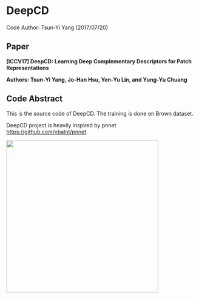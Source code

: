 # DeepCD
Code Author: Tsun-Yi Yang
(2017/07/20)

Paper
-
**[ICCV17] DeepCD: Learning Deep Complementary Descriptors for Patch Representations**

**Authors: Tsun-Yi Yang, Jo-Han Hsu, Yen-Yu Lin, and Yung-Yu Chuang**

Code Abstract
-
This is the source code of DeepCD. The training is done on Brown dataset.

DeepCD project is heavily inspired by pnnet https://github.com/vbalnt/pnnet




<img src="https://github.com/shamangary/DeepCD/blob/master/models_word.png" height="400"/>
